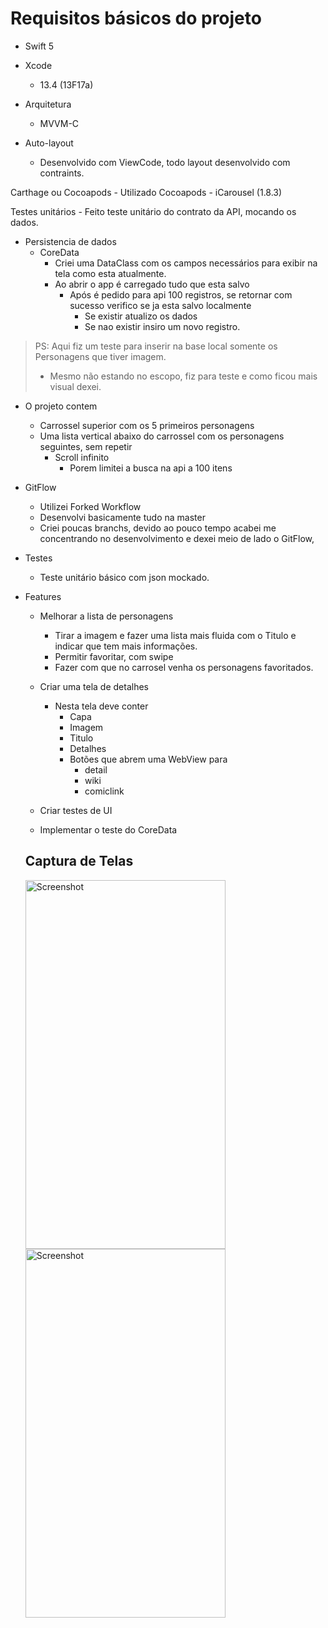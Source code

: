 # Requisitos básicos do projeto


- Swift 5
- Xcode 
    - 13.4 (13F17a)
    
- Arquitetura 
    - MVVM-C
    
- Auto-layout 
    - Desenvolvido com ViewCode, todo layout desenvolvido com contraints.
    
Carthage ou Cocoapods
    - Utilizado Cocoapods 
        - iCarousel (1.8.3)
        
Testes unitários
    - Feito teste unitário do contrato da API, mocando os dados.
    
- Persistencia de dados 
    - CoreData
        - Criei uma DataClass com os campos necessários para exibir na tela como esta atualmente.
        - Ao abrir o app é carregado tudo que esta salvo 
            - Após é pedido para api 100 registros, se retornar com sucesso verifico se ja esta salvo localmente
                - Se existir atualizo os dados
                - Se nao existir insiro um novo registro.
                
> PS: Aqui fiz um teste para inserir na base local somente os Personagens que tiver imagem. 
>   - Mesmo não estando no escopo, fiz para teste e como ficou mais visual dexei.
                
- O projeto contem
    - Carrossel superior com os 5 primeiros personagens
    - Uma lista vertical abaixo do carrossel com os personagens seguintes, sem repetir
        - Scroll infinito
            - Porem limitei a busca na api a 100 itens
        
- GitFlow
    - Utilizei Forked Workflow
    - Desenvolvi basicamente tudo na master
    - Criei poucas branchs, devido ao pouco tempo acabei me concentrando no desenvolvimento e dexei meio de lado o GitFlow,
    
- Testes
    - Teste unitário básico com json mockado.
    
- Features
    - Melhorar a lista de personagens
        - Tirar a imagem e fazer uma lista mais fluida com o Titulo e indicar que tem mais informações.
        - Permitir favoritar, com swipe
        - Fazer com que no carrosel venha os personagens favoritados.
        
    - Criar uma tela de detalhes 
        - Nesta tela deve conter
            - Capa
            - Imagem
            - Titulo
            - Detalhes
            - Botões que abrem uma WebView para
                - detail
                - wiki
                - comiclink
    
    - Criar testes de UI
    - Implementar o teste do CoreData
    
    
    ## Captura de Telas
    <img src="https://github.com/MoacirParticular/desafio-mobile-iOS/blob/persistencia/Marvels/Captura%20de%20Tela%20ipod%207th.png" alt="Screenshot" width="320" height="590">
    
    <img src="https://github.com/MoacirParticular/desafio-mobile-iOS/blob/persistencia/Marvels/Captura%20de%20Tela%20iPhone%2013%20Pro%20max.png" alt="Screenshot" width="320" height="590">
